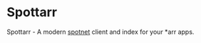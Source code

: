 # Spottarr
Spottarr - A modern [spotnet](https://github.com/spotnet/spotnet/wiki#specifications) client and index for your *arr apps.
